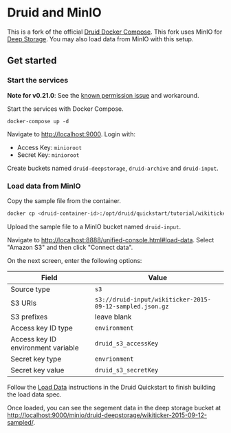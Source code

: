 # Druid and MinIO

This is a fork of the official [Druid Docker Compose]. This fork uses MinIO for
[Deep Storage]. You may also load data from MinIO with this setup.

## Get started

### Start the services

**Note for v0.21.0**: See the [known permission issue] and workaround.

Start the services with Docker Compose.

```
docker-compose up -d
```

Navigate to <http://localhost:9000>. Login with:

- Access Key: `minioroot`
- Secret Key: `minioroot`

Create buckets named `druid-deepstorage`, `druid-archive` and `druid-input`.

### Load data from MinIO

Copy the sample file from the container.

```bash
docker cp <druid-container-id>:/opt/druid/quickstart/tutorial/wikiticker-2015-09-12-sampled.json.gz wikiticker-2015-09-12-sampled.json.gz
```

Upload the sample file to a MinIO bucket named `druid-input`.

Navigate to <http://localhost:8888/unified-console.html#load-data>. Select "Amazon S3" and then click "Connect data".

On the next screen, enter the following options:

| Field                              | Value |
|------------------------------------|-------|
| Source type                        | `s3`  |
| S3 URIs                            | `s3://druid-input/wikiticker-2015-09-12-sampled.json.gz` |
| S3 prefixes                        | leave blank |
| Access key ID type                 | `environment` |
| Access key ID environment variable | `druid_s3_accessKey` |
| Secret key type                    | `envrionment` |
| Secret key value                   | `druid_s3_secretKey` |

Follow the [Load Data] instructions in the Druid Quickstart to finish building
the load data spec.

Once loaded, you can see the segement data in the deep storage bucket at
<http://localhost:9000/minio/druid-deepstorage/wikiticker-2015-09-12-sampled/>.

[Druid Docker Compose]: https://github.com/apache/druid/tree/master/distribution/docker
[Deep Storage]: https://druid.apache.org/docs/latest/dependencies/deep-storage.html
[known permission issue]: https://github.com/apache/druid/releases/tag/druid-0.21.0#21-docker-volume-ownership
[Load Data]: https://druid.apache.org/docs/latest/tutorials/index.html#step-4-load-data
